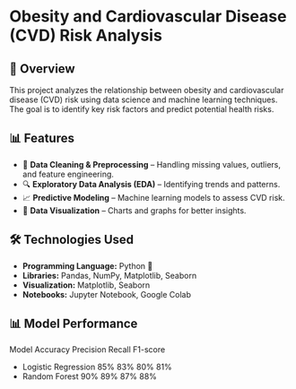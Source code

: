 # Obesity and Cardiovascular Disease (CVD) Risk Analysis  

## 📌 Overview  
This project analyzes the relationship between obesity and cardiovascular disease (CVD) risk using data science and machine learning techniques. The goal is to identify key risk factors and predict potential health risks.  

## 📊 Features  
- 📌 **Data Cleaning & Preprocessing** – Handling missing values, outliers, and feature engineering.  
- 🔍 **Exploratory Data Analysis (EDA)** – Identifying trends and patterns.  
- 📈 **Predictive Modeling** – Machine learning models to assess CVD risk.  
- 🎨 **Data Visualization** – Charts and graphs for better insights.  

## 🛠️ Technologies Used  
- **Programming Language:** Python 🐍  
- **Libraries:** Pandas, NumPy, Matplotlib, Seaborn  
- **Visualization:** Matplotlib, Seaborn   
- **Notebooks:** Jupyter Notebook, Google Colab
  
##  📊 Model Performance
   Model	                Accuracy	  Precision  	Recall  	F1-score
- Logistic Regression	    85%       	83%       	80%	      81%
- Random Forest          	90%       	89%       	87%      	88%
  
 




